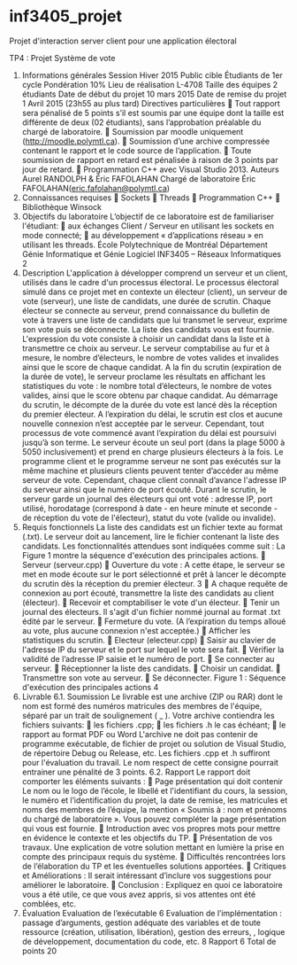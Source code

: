 # inf3405_projet
Projet d'interaction server client pour une application électoral


TP4 : Projet
Système de vote
1. Informations générales
Session
Hiver 2015
Public cible
Étudiants de 1er cycle
Pondération
10%
Lieu de réalisation
L-4708
Taille des équipes
2 étudiants
Date de début du projet
10 mars 2015
Date de remise du projet
1 Avril 2015 (23h55 au plus tard)
Directives particulières
 Tout rapport sera pénalisé de 5 points s’il est soumis par une équipe dont la taille est différente de deux (02 étudiants), sans l’approbation préalable du chargé de laboratoire.
 Soumission par moodle uniquement (http://moodle.polymtl.ca).
 Soumission d’une archive compressée contenant le rapport et le code source de l’application.
 Toute soumission de rapport en retard est pénalisée à raison de 3 points par jour de retard.  Programmation C++ avec Visual Studio 2013.
Auteurs
Aurel RANDOLPH & Éric FAFOLAHAN
Chargé de laboratoire
Éric FAFOLAHAN(eric.fafolahan@polymtl.ca)
2. Connaissances requises
 Sockets
 Threads
 Programmation C++
 Bibliothèque Winsock
3. Objectifs du laboratoire
L’objectif de ce laboratoire est de familiariser l'étudiant:
 aux échanges Client / Serveur en utilisant les sockets en mode connecté;
 au développement « d’applications réseau » en utilisant les threads.
École Polytechnique de Montréal
Département Génie Informatique et Génie Logiciel
INF3405 – Réseaux Informatiques
2
4. Description
L'application à développer comprend un serveur et un client, utilisés dans le cadre d'un processus électoral. Le processus électoral simulé dans ce projet met en contexte un électeur (client), un serveur de vote (serveur), une liste de candidats, une durée de scrutin. Chaque électeur se connecte au serveur, prend connaissance du bulletin de vote à travers une liste de candidats que lui transmet le serveur, exprime son vote puis se déconnecte. La liste des candidats vous est fournie. L'expression du vote consiste à choisir un candidat dans la liste et à transmettre ce choix au serveur. Le serveur comptabilise au fur et à mesure, le nombre d’électeurs, le nombre de votes valides et invalides ainsi que le score de chaque candidat. A la fin du scrutin (expiration de la durée de vote), le serveur proclame les résultats en affichant les statistiques du vote : le nombre total d’électeurs, le nombre de votes valides, ainsi que le score obtenu par chaque candidat.
Au démarrage du scrutin, le décompte de la durée du vote est lancé dès la réception du premier électeur. A l’expiration du délai, le scrutin est clos et aucune nouvelle connexion n’est acceptée par le serveur. Cependant, tout processus de vote commencé avant l’expiration du délai est poursuivi jusqu’à son terme. Le serveur écoute un seul port (dans la plage 5000 à 5050 inclusivement) et prend en charge plusieurs électeurs à la fois.
Le programme client et le programme serveur ne sont pas exécutés sur la même machine et plusieurs clients peuvent tenter d’accéder au même serveur de vote. Cependant, chaque client connaît d’avance l'adresse IP du serveur ainsi que le numéro de port écouté. Durant le scrutin, le serveur garde un journal des électeurs qui ont voté : adresse IP, port utilisé, horodatage (correspond à date - en heure minute et seconde - de réception du vote de l'électeur), statut du vote (valide ou invalide).
5. Requis fonctionnels
La liste des candidats est un fichier texte au format (.txt). Le serveur doit au lancement, lire le fichier contenant la liste des candidats. Les fonctionnalités attendues sont indiquées comme suit : La Figure 1 montre la séquence d'exécution des principales actions.
 Serveur (serveur.cpp)
 Ouverture du vote : A cette étape, le serveur se met en mode écoute sur le port sélectionné et prêt à lancer le décompte du scrutin dès la réception du premier électeur.
3
 A chaque requête de connexion au port écouté, transmettre la liste des candidats au client (électeur).
 Recevoir et comptabiliser le vote d'un électeur.  Tenir un journal des électeurs. Il s'agit d'un fichier nommé journal au format .txt édité par le serveur.
 Fermeture du vote. (A l’expiration du temps alloué au vote, plus aucune connexion n'est acceptée.)
 Afficher les statistiques du scrutin.
 Electeur (electeur.cpp)
 Saisir au clavier de l'adresse IP du serveur et le port sur lequel le vote sera fait.
 Vérifier la validité de l’adresse IP saisie et le numéro de port.
 Se connecter au serveur.
 Réceptionner la liste des candidats.
 Choisir un candidat.
 Transmettre son vote au serveur.
 Se déconnecter.
Figure 1 : Séquence d'exécution des principales actions
4
6. Livrable
6.1. Soumission
Le livrable est une archive (ZIP ou RAR) dont le nom est formé des numéros matricules des membres de l'équipe, séparé par un trait de soulignement ( _ ). Votre archive contiendra les fichiers suivants:
 les fichiers .cpp;
 les fichiers .h le cas échéant;
 le rapport au format PDF ou Word
L'archive ne doit pas contenir de programme exécutable, de fichier de projet ou solution de Visual Studio, de répertoire Debug ou Release, etc. Les fichiers .cpp et .h suffiront pour l'évaluation du travail. Le nom respect de cette consigne pourrait entrainer une pénalité de 3 points.
6.2. Rapport
Le rapport doit comporter les éléments suivants :
 Page présentation qui doit contenir Le nom ou le logo de l’école, le libellé et l'identifiant du cours, la session, le numéro et l’identification du projet, la date de remise, les matricules et noms des membres de l’équipe, la mention « Soumis à : nom et prénoms du chargé de laboratoire ». Vous pouvez compléter la page présentation qui vous est fournie.
 Introduction avec vos propres mots pour mettre en évidence le contexte et les objectifs du TP.
 Présentation de vos travaux. Une explication de votre solution mettant en lumière la prise en compte des principaux requis du système.
 Difficultés rencontrées lors de l’élaboration du TP et les éventuelles solutions apportées.
 Critiques et Améliorations : Il serait intéressant d’inclure vos suggestions pour améliorer le laboratoire.
 Conclusion : Expliquez en quoi ce laboratoire vous a été utile, ce que vous avez appris, si vos attentes ont été comblées, etc.
7. Évaluation
Evaluation de l’exécutable
6
Evaluation de l’implémentation : passage d’arguments, gestion adéquate des variables et de toute ressource (création, utilisation, libération), gestion des erreurs, , logique de développement, documentation du code, etc.
8
Rapport
6
Total de points
20
